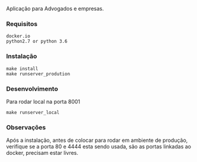 Aplicação para Advogados e empresas.

### Requisitos

    docker.io
    python2.7 or python 3.6

### Instalação

    make install
    make runserver_prodution

### Desenvolvimento

Para rodar local na porta 8001

    make runserver_local

### Observações

Após a instalação, antes de colocar para rodar em ambiente de produção,
verifique se a porta 80 e 4444 esta sendo usada, são as portas linkadas
ao docker, precisam estar livres.
